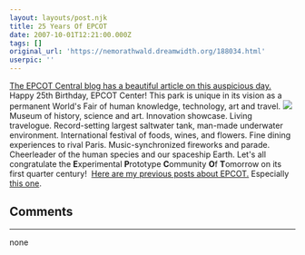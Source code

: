 ```yaml
---
layout: layouts/post.njk
title: 25 Years Of EPCOT
date: 2007-10-01T12:21:00.000Z
tags: []
original_url: 'https://nemorathwald.dreamwidth.org/188034.html'
userpic: ''
---
```

[The EPCOT Central blog has a beautiful article on this auspicious day.](http://epcot82.blogspot.com/2007/09/on-your-birthday.html) Happy 25th Birthday, EPCOT Center! This park is unique in its vision as a permanent World's Fair of human knowledge, technology, art and travel. ![](http://allearsnet.com/tp/ep/dreams2.jpg)Museum of history, science and art. Innovation showcase. Living travelogue. Record-setting largest saltwater tank, man-made underwater environment. International festival of foods, wines, and flowers. Fine dining experiences to rival Paris. Music-synchronized fireworks and parade. Cheerleader of the human species and our spaceship Earth. Let's all congratulate the **E**xperimental **P**rototype **C**ommunity **O**f **T**omorrow on its first quarter century!  [Here are my previous posts about EPCOT.](http://matt-arnold.livejournal.com/tag/epcot) Especially [this one](http://matt-arnold.livejournal.com/124334.html).

## Comments

---

none

